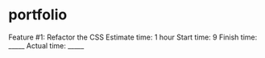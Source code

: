 # portfolio


Feature #1: Refactor the CSS
Estimate time: 1 hour
Start time: 9
Finish time: _____
Actual time: _____
